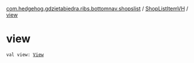 [com.hedgehog.gdzietabiedra.ribs.bottomnav.shopslist](../index.md) / [ShopListItemVH](index.md) / [view](./view.md)

# view

`val view: `[`View`](https://developer.android.com/reference/android/view/View.html)